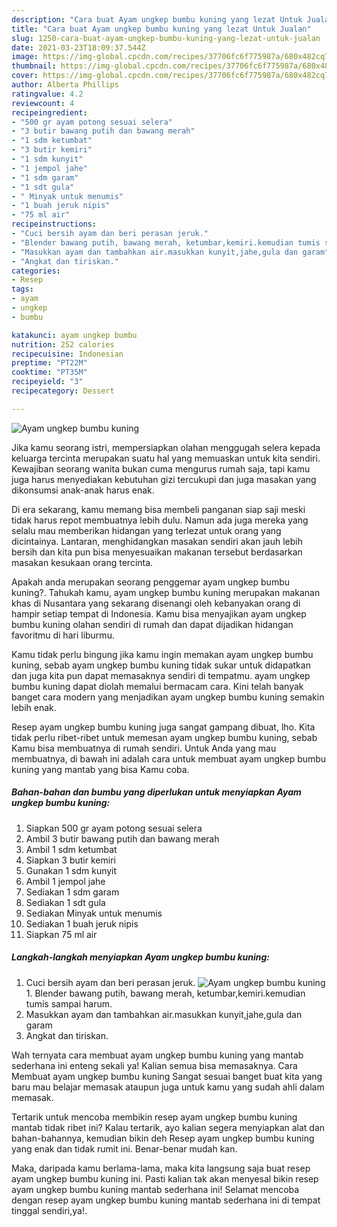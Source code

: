 ```yaml
---
description: "Cara buat Ayam ungkep bumbu kuning yang lezat Untuk Jualan"
title: "Cara buat Ayam ungkep bumbu kuning yang lezat Untuk Jualan"
slug: 1250-cara-buat-ayam-ungkep-bumbu-kuning-yang-lezat-untuk-jualan
date: 2021-03-23T18:09:37.544Z
image: https://img-global.cpcdn.com/recipes/37706fc6f775987a/680x482cq70/ayam-ungkep-bumbu-kuning-foto-resep-utama.jpg
thumbnail: https://img-global.cpcdn.com/recipes/37706fc6f775987a/680x482cq70/ayam-ungkep-bumbu-kuning-foto-resep-utama.jpg
cover: https://img-global.cpcdn.com/recipes/37706fc6f775987a/680x482cq70/ayam-ungkep-bumbu-kuning-foto-resep-utama.jpg
author: Alberta Phillips
ratingvalue: 4.2
reviewcount: 4
recipeingredient:
- "500 gr ayam potong sesuai selera"
- "3 butir bawang putih dan bawang merah"
- "1 sdm ketumbat"
- "3 butir kemiri"
- "1 sdm kunyit"
- "1 jempol jahe"
- "1 sdm garam"
- "1 sdt gula"
- " Minyak untuk menumis"
- "1 buah jeruk nipis"
- "75 ml air"
recipeinstructions:
- "Cuci bersih ayam dan beri perasan jeruk."
- "Blender bawang putih, bawang merah, ketumbar,kemiri.kemudian tumis sampai harum."
- "Masukkan ayam dan tambahkan air.masukkan kunyit,jahe,gula dan garam"
- "Angkat dan tiriskan."
categories:
- Resep
tags:
- ayam
- ungkep
- bumbu

katakunci: ayam ungkep bumbu 
nutrition: 252 calories
recipecuisine: Indonesian
preptime: "PT22M"
cooktime: "PT35M"
recipeyield: "3"
recipecategory: Dessert

---
```



![Ayam ungkep bumbu kuning](https://img-global.cpcdn.com/recipes/37706fc6f775987a/680x482cq70/ayam-ungkep-bumbu-kuning-foto-resep-utama.jpg)

Jika kamu seorang istri, mempersiapkan olahan menggugah selera kepada keluarga tercinta merupakan suatu hal yang memuaskan untuk kita sendiri. Kewajiban seorang  wanita bukan cuma mengurus rumah saja, tapi kamu juga harus menyediakan kebutuhan gizi tercukupi dan juga masakan yang dikonsumsi anak-anak harus enak.

Di era  sekarang, kamu memang bisa membeli panganan siap saji meski tidak harus repot membuatnya lebih dulu. Namun ada juga mereka yang selalu mau memberikan hidangan yang terlezat untuk orang yang dicintainya. Lantaran, menghidangkan masakan sendiri akan jauh lebih bersih dan kita pun bisa menyesuaikan makanan tersebut berdasarkan masakan kesukaan orang tercinta. 



Apakah anda merupakan seorang penggemar ayam ungkep bumbu kuning?. Tahukah kamu, ayam ungkep bumbu kuning merupakan makanan khas di Nusantara yang sekarang disenangi oleh kebanyakan orang di hampir setiap tempat di Indonesia. Kamu bisa menyajikan ayam ungkep bumbu kuning olahan sendiri di rumah dan dapat dijadikan hidangan favoritmu di hari liburmu.

Kamu tidak perlu bingung jika kamu ingin memakan ayam ungkep bumbu kuning, sebab ayam ungkep bumbu kuning tidak sukar untuk didapatkan dan juga kita pun dapat memasaknya sendiri di tempatmu. ayam ungkep bumbu kuning dapat diolah memalui bermacam cara. Kini telah banyak banget cara modern yang menjadikan ayam ungkep bumbu kuning semakin lebih enak.

Resep ayam ungkep bumbu kuning juga sangat gampang dibuat, lho. Kita tidak perlu ribet-ribet untuk memesan ayam ungkep bumbu kuning, sebab Kamu bisa membuatnya di rumah sendiri. Untuk Anda yang mau membuatnya, di bawah ini adalah cara untuk membuat ayam ungkep bumbu kuning yang mantab yang bisa Kamu coba.

<!--inarticleads1-->

##### Bahan-bahan dan bumbu yang diperlukan untuk menyiapkan Ayam ungkep bumbu kuning:

1. Siapkan 500 gr ayam potong sesuai selera
1. Ambil 3 butir bawang putih dan bawang merah
1. Ambil 1 sdm ketumbat
1. Siapkan 3 butir kemiri
1. Gunakan 1 sdm kunyit
1. Ambil 1 jempol jahe
1. Sediakan 1 sdm garam
1. Sediakan 1 sdt gula
1. Sediakan  Minyak untuk menumis
1. Sediakan 1 buah jeruk nipis
1. Siapkan 75 ml air




<!--inarticleads2-->

##### Langkah-langkah menyiapkan Ayam ungkep bumbu kuning:

1. Cuci bersih ayam dan beri perasan jeruk.
<img src="https://img-global.cpcdn.com/steps/24adb15da1cc7546/160x128cq70/ayam-ungkep-bumbu-kuning-langkah-memasak-1-foto.jpg" alt="Ayam ungkep bumbu kuning">1. Blender bawang putih, bawang merah, ketumbar,kemiri.kemudian tumis sampai harum.
1. Masukkan ayam dan tambahkan air.masukkan kunyit,jahe,gula dan garam
1. Angkat dan tiriskan.




Wah ternyata cara membuat ayam ungkep bumbu kuning yang mantab sederhana ini enteng sekali ya! Kalian semua bisa memasaknya. Cara Membuat ayam ungkep bumbu kuning Sangat sesuai banget buat kita yang baru mau belajar memasak ataupun juga untuk kamu yang sudah ahli dalam memasak.

Tertarik untuk mencoba membikin resep ayam ungkep bumbu kuning mantab tidak ribet ini? Kalau tertarik, ayo kalian segera menyiapkan alat dan bahan-bahannya, kemudian bikin deh Resep ayam ungkep bumbu kuning yang enak dan tidak rumit ini. Benar-benar mudah kan. 

Maka, daripada kamu berlama-lama, maka kita langsung saja buat resep ayam ungkep bumbu kuning ini. Pasti kalian tak akan menyesal bikin resep ayam ungkep bumbu kuning mantab sederhana ini! Selamat mencoba dengan resep ayam ungkep bumbu kuning mantab sederhana ini di tempat tinggal sendiri,ya!.

